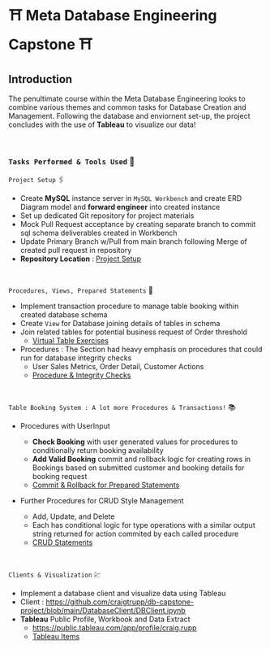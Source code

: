 # ⛩️ Meta Database Engineering Capstone ⛩️

## **Introduction**
The penultimate course within the Meta Database Engineering looks to combine various themes and common tasks for Database Creation and Management. Following the database and enviornent set-up, the project concludes with the use of **Tableau** to visualize our data!

<br>

### `Tasks Performed & Tools Used` 🧰


`Project Setup` 🖇️
* Create **MySQL** instance server in `MySQL Workbench` and create ERD Diagram model and **forward engineer** into created instance
* Set up dedicated Git repository for project materials
* Mock Pull Request acceptance by creating separate branch to commit sql schema deliverables created in Workbench
* Update Primary Branch w/Pull from main branch following Merge of created pull request in repository
* **Repository Location** : [Project Setup](/ProjectSetup)

<br>

`Procedures, Views, Prepared Statements` 🌄
* Implement transaction procedure to manage table booking within created database schema
* Create `View` for Database joining details of tables in schema
* Join related tables for potential business request of Order threshold 
    - [Virtual Table Exercises](/Procedures_Prepared_Stms/VirtualTableExercise.sql)
* Procedures : The Section had heavy emphasis on procedures that could run for database integrity checks 
    - User Sales Metrics, Order Detail, Customer Actions
    - [Procedure & Integrity Checks](/Procedures_Prepared_Stms/Procedures_Prepared_Optimization.sql)

<br>

`Table Booking System : A lot more Procedures & Transactions!` 📚
* Procedures with UserInput 
    - **Check Booking** with user generated values for procedures to conditionally return booking availability 
    - **Add Valid Booking** commit and rollback logic for creating rows in Bookings based on submitted customer and booking details for booking request
    - [Commit & Rollback for Prepared Statements](/Procedures_Prepared_Stms/UserInput_AvblBookings.sql)

* Further Procedures for CRUD Style Management
    - Add, Update, and Delete
    - Each has conditional logic for type operations with a similar output string returned for action commited by each called procedure
    - [CRUD Statements](/Procedures_Prepared_Stms/Add_UpdateBks.sql)

<br>

`Clients & Visualization` 💹
* Implement a database client and visualize data using Tableau
* Client : https://github.com/craigtrupp/db-capstone-project/blob/main/DatabaseClient/DBClient.ipynb
* **Tableau** Public Profile, Workbook and Data Extract
    - https://public.tableau.com/app/profile/craig.rupp
    - [Tableau Items](/Tableau_Items)

